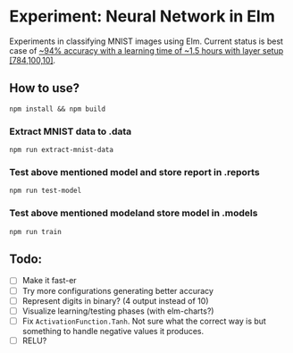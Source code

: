 # Experiment: Neural Network in Elm

Experiments in classifying MNIST images using Elm. Current status is best case of [~94% accuracy with a learning time of ~1.5 hours with layer setup [784,100,10]](/.models/lr=0.2,af=sigmoid,in=784,out=10,l=[100],i=60000.mnist_train_csv.json).

## How to use?

`npm install && npm build`

### Extract MNIST data to .data
`npm run extract-mnist-data`

### Test above mentioned model and store report in .reports
`npm run test-model`

### Test above mentioned modeland store model in .models
`npm run train`

## Todo:

- [ ] Make it fast-er
- [ ] Try more configurations generating better accuracy
- [ ] Represent digits in binary? (4 output instead of 10)
- [ ] Visualize learning/testing phases (with elm-charts?)
- [ ] Fix `ActivationFunction.Tanh`. Not sure what the correct way is but something to handle negative values it produces.
- [ ] RELU?